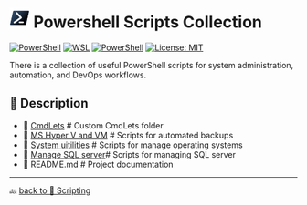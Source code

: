 # <img src="../Assets/Powershell.svg" width="35" alt="PowerShell"> Powershell Scripts Collection

[![PowerShell](https://custom-icon-badges.demolab.com/badge/.-PowerShell-blue.svg?style=flat&logo=powershell-core-eyecatch32&logoColor=white)](https://learn.microsoft.com/en-us/powershell/scripting/install/installing-powershell-on-windows?view=powershell-7.5)
[![WSL](https://img.shields.io/badge/WSL-Microsoft-blue?style=flat&logo=linux&logoColor=white&logoSize=auto&labelColor=4E9A06)](https://learn.microsoft.com/en-us/windows/wsl/about)
[![PowerShell](https://img.shields.io/badge/PowerShell-5.1%2B-blue?logo=powershell)](https://docs.microsoft.com/en-us/powershell/)
[![License: MIT](https://img.shields.io/badge/License-MIT-green.svg)](https://opensource.org/licenses/MIT)

There is a collection of useful PowerShell scripts for system administration, automation, and DevOps workflows.  

## 📂 Description

- 📂 [CmdLets](./CmdLets/) # Custom CmdLets folder
- 📂 [MS Hyper V and VM](./Virtualization/) # Scripts for automated backups
- 📂 [System uitilities](./System%20utilities/) # Scripts for manage operating systems
- 📂 [Manage SQL server](./ManageSQL/)# Scripts for managing SQL server
- 📄 README.md # Project documentation

---

🔙 [back to 📂 Scripting](../)
